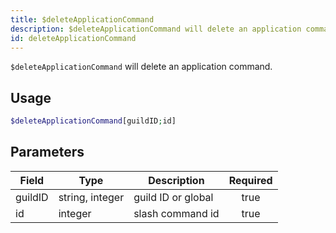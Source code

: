 ```yaml
---
title: $deleteApplicationCommand
description: $deleteApplicationCommand will delete an application command.
id: deleteApplicationCommand
---
```


`$deleteApplicationCommand` will delete an application command.

## Usage

```php
$deleteApplicationCommand[guildID;id]
```

## Parameters

| Field   | Type            | Description        | Required |
|---------|-----------------|--------------------|:--------:|
| guildID | string, integer | guild ID or global |   true   |
| id      | integer         | slash command id   |   true   |
